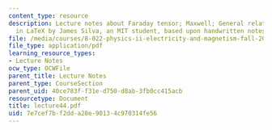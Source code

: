 ```yaml
---
content_type: resource
description: Lecture notes about Faraday tensor; Maxwell; General relativity. Prepared
  in LaTeX by James Silva, an MIT student, based upon handwritten notes.
file: /media/courses/8-022-physics-ii-electricity-and-magnetism-fall-2006/7e7cef7bf2dda28e90134c970314fe56_lecture44.pdf
file_type: application/pdf
learning_resource_types:
- Lecture Notes
ocw_type: OCWFile
parent_title: Lecture Notes
parent_type: CourseSection
parent_uid: 40ce783f-f31e-d750-d8ab-3fb0cc415acb
resourcetype: Document
title: lecture44.pdf
uid: 7e7cef7b-f2dd-a28e-9013-4c970314fe56
---
```

